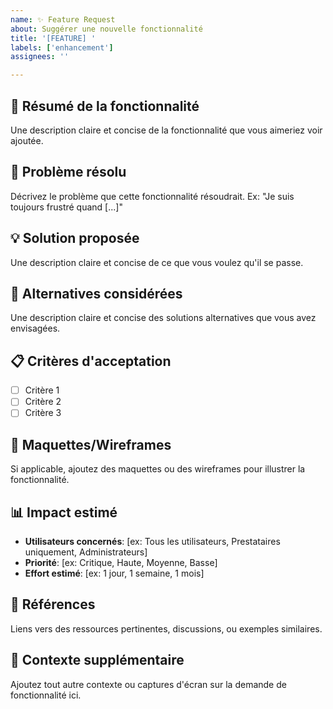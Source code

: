 ```yaml
---
name: ✨ Feature Request
about: Suggérer une nouvelle fonctionnalité
title: '[FEATURE] '
labels: ['enhancement']
assignees: ''

---
```


## 🚀 Résumé de la fonctionnalité
Une description claire et concise de la fonctionnalité que vous aimeriez voir ajoutée.

## 🎯 Problème résolu
Décrivez le problème que cette fonctionnalité résoudrait. Ex: "Je suis toujours frustré quand [...]"

## 💡 Solution proposée
Une description claire et concise de ce que vous voulez qu'il se passe.

## 🔄 Alternatives considérées
Une description claire et concise des solutions alternatives que vous avez envisagées.

## 📋 Critères d'acceptation
- [ ] Critère 1
- [ ] Critère 2
- [ ] Critère 3

## 🎨 Maquettes/Wireframes
Si applicable, ajoutez des maquettes ou des wireframes pour illustrer la fonctionnalité.

## 📊 Impact estimé
- **Utilisateurs concernés**: [ex: Tous les utilisateurs, Prestataires uniquement, Administrateurs]
- **Priorité**: [ex: Critique, Haute, Moyenne, Basse]
- **Effort estimé**: [ex: 1 jour, 1 semaine, 1 mois]

## 🔗 Références
Liens vers des ressources pertinentes, discussions, ou exemples similaires.

## 📝 Contexte supplémentaire
Ajoutez tout autre contexte ou captures d'écran sur la demande de fonctionnalité ici.